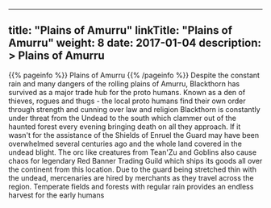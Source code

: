 
---
title: "Plains of Amurru"
linkTitle: "Plains of Amurru"
weight: 8
date: 2017-01-04
description: >
 Plains of Amurru
---

{{% pageinfo %}}
Plains of Amurru
{{% /pageinfo %}}
Despite the constant rain and many dangers of the rolling plains of Amurru, Blackthorn has survived as a major trade hub for the proto humans. Known as a den of thieves, rogues and thugs - the local proto humans find their own order through strength and cunning over law and religion  Blackthorn is constantly under threat from the Undead to the south which clammer out of the haunted forest every evening bringing death on all they approach.  If it wasn't for the assistance of the Shields of Enruel the Guard may have been overwhelmed several centuries ago and the whole land covered in the undead blight.  The orc like creatures from Tean'Zu and Goblins also cause chaos for legendary Red Banner Trading Guild which ships its goods all over the continent from this location.  Due to the guard being stretched thin with the undead, mercenaries are hired by merchants as they travel across the region.  Temperate fields and forests with regular rain provides an endless harvest for the early humans
